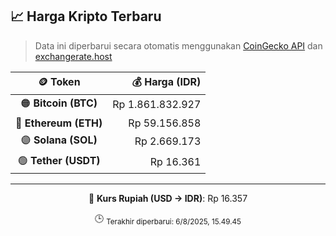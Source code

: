 

<!-- HARGA_KRIPTO -->
## 📈 Harga Kripto Terbaru

> Data ini diperbarui secara otomatis menggunakan [CoinGecko API](https://www.coingecko.com/) dan [exchangerate.host](https://exchangerate.host/)

<div align="center">

| 🪙 Token | 💰 Harga (IDR) |
|:------:|---------------:|
| 🟠 **Bitcoin (BTC)**   | Rp 1.861.832.927 |
| 🔵 **Ethereum (ETH)**  | Rp 59.156.858 |
| 🟣 **Solana (SOL)**    | Rp 2.669.173 |
| 🟢 **Tether (USDT)**   | Rp 16.361 |

---

💱 **Kurs Rupiah (USD → IDR)**: Rp 16.357

🕒 <sub>Terakhir diperbarui: 6/8/2025, 15.49.45</sub>

</div>
<!-- /HARGA_KRIPTO -->